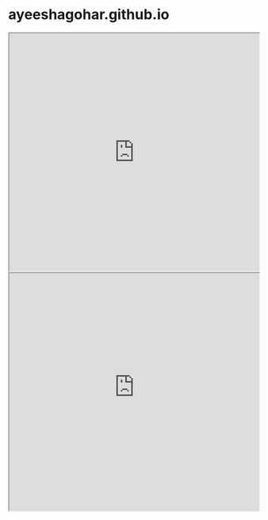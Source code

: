 # ayeeshagohar.github.io
<style> .responsive-wrap iframe{ max-width: 100%;} </style>
<iframe src="https://www.canva.com/design/DAGX8PO03eo/giTTuHJkKGFaBt1CqW25MA/view?embed" width="100%" height="480" allowfullscreen> </iframe>
<iframe src="https://dummyproject.my.canva.site/ayeesha-gohar#page-0" width="100%" height="480" allowfullscreen> </iframe>
